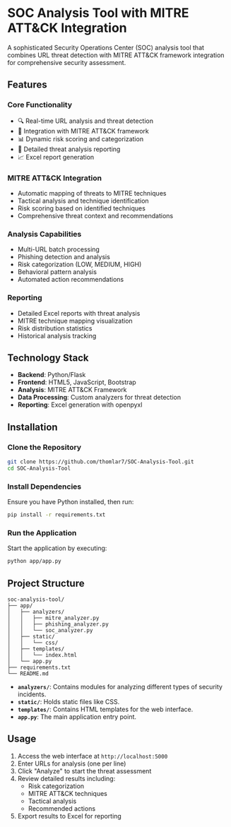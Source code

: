 # SOC Analysis Tool with MITRE ATT&CK Integration

A sophisticated Security Operations Center (SOC) analysis tool that combines URL threat detection with MITRE ATT&CK framework integration for comprehensive security assessment.

## Features

### Core Functionality

- 🔍 Real-time URL analysis and threat detection
- 🎯 Integration with MITRE ATT&CK framework
- 📊 Dynamic risk scoring and categorization
- 📝 Detailed threat analysis reporting
- 📈 Excel report generation

### MITRE ATT&CK Integration

- Automatic mapping of threats to MITRE techniques
- Tactical analysis and technique identification
- Risk scoring based on identified techniques
- Comprehensive threat context and recommendations

### Analysis Capabilities

- Multi-URL batch processing
- Phishing detection and analysis
- Risk categorization (LOW, MEDIUM, HIGH)
- Behavioral pattern analysis
- Automated action recommendations

### Reporting

- Detailed Excel reports with threat analysis
- MITRE technique mapping visualization
- Risk distribution statistics
- Historical analysis tracking

## Technology Stack

- **Backend**: Python/Flask
- **Frontend**: HTML5, JavaScript, Bootstrap
- **Analysis**: MITRE ATT&CK Framework
- **Data Processing**: Custom analyzers for threat detection
- **Reporting**: Excel generation with openpyxl

## Installation

### Clone the Repository

```bash
git clone https://github.com/thomlar7/SOC-Analysis-Tool.git
cd SOC-Analysis-Tool
```

### Install Dependencies

Ensure you have Python installed, then run:

```bash
pip install -r requirements.txt
```

### Run the Application

Start the application by executing:

```bash
python app/app.py
```

## Project Structure

```plaintext
soc-analysis-tool/
├── app/
│   ├── analyzers/
│   │   ├── mitre_analyzer.py
│   │   ├── phishing_analyzer.py
│   │   └── soc_analyzer.py
│   ├── static/
│   │   └── css/
│   ├── templates/
│   │   └── index.html
│   └── app.py
├── requirements.txt
└── README.md
```

- **`analyzers/`**: Contains modules for analyzing different types of security incidents.
- **`static/`**: Holds static files like CSS.
- **`templates/`**: Contains HTML templates for the web interface.
- **`app.py`**: The main application entry point.

## Usage

1. Access the web interface at `http://localhost:5000`
2. Enter URLs for analysis (one per line)
3. Click "Analyze" to start the threat assessment
4. Review detailed results including:
   - Risk categorization
   - MITRE ATT&CK techniques
   - Tactical analysis
   - Recommended actions
5. Export results to Excel for reporting
